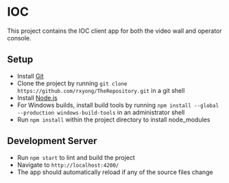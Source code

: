 # IOC

This project contains the IOC client app for both the video wall and operator console.

## Setup
- Install [Git](https://git-scm.com/downloads)
- Clone the project by running `git clone https://github.com/rxyong/TheRepository.git` in a git shell
- Install [Node.js](https://nodejs.org/en/)
- For Windows builds, install build tools by running `npm install --global --production windows-build-tools` in an administrator shell
- Run `npm install` within the project directory to install node_modules

## Development Server
- Run `npm start` to lint and build the project
- Navigate to `http://localhost:4200/`
- The app should automatically reload if any of the source files change
